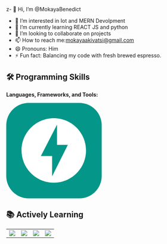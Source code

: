 z- 👋 Hi, I’m @MokayaBenedict
- 👀 I’m interested in Iot and MERN Devolpment 
- 🌱 I’m currently learning REACT JS and python
- 💞️ I’m looking to collaborate on projects
- 📫 How to reach me:mokayaakivatsi@gmail.com
- 😄 Pronouns: Him
- ⚡ Fun fact: Balancing my code with fresh brewed espresso.
## 🛠 Programming Skills  
**Languages, Frameworks, and Tools:**  

![Icon](data:image/svg+xml;base64,PHN2ZyB4bWxucz0iaHR0cDovL3d3dy53My5vcmcvMjAwMC9zdmciIHdpZHRoPSIyNTYiIGhlaWdodD0iMjU2IiB2aWV3Qm94PSIwIDAgMjU2IDI1NiI+PGcgZmlsbD0ibm9uZSI+PHJlY3Qgd2lkdGg9IjI1NiIgaGVpZ2h0PSIyNTYiIGZpbGw9IiMwNDk3ODkiIHJ4PSI2MCIvPjxwYXRoIGZpbGw9IiNmZmYiIGQ9Ik0xMjcuNSA0MUM3OS43NDMgNDEgNDEgNzkuNzQzIDQxIDEyNy41Uzc5Ljc0MyAyMTQgMTI3LjUgMjE0czg2LjUtMzguNzQzIDg2LjUtODYuNVMxNzUuMjU3IDQxIDEyNy41IDQxbS00LjUwNyAxNTUuODM5di01NC4yNThIOTIuODMxbDQzLjMzNi04NC40MnY1NC4yNThoMjkuMDM2eiIvPjwvZz48L3N2Zz4=)



## 📚 Actively Learning  

<table>
  <tr>
    <td><img src="https://img.shields.io/badge/-JavaScript-F7DF1E?style=flat&logo=javascript&logoColor=black"></td>
    <td><img src="https://img.shields.io/badge/-React-61DAFB?style=flat&logo=react&logoColor=black"></td>
    <td><img src="https://img.shields.io/badge/-C-A8B9CC?style=flat&logo=c&logoColor=white"></td>
    <td><img src="https://img.shields.io/badge/-Python-3776AB?style=flat&logo=python&logoColor=white"></td>
  </tr>
</table>
<!---
MokayaBenedict/MokayaBenedict is a ✨ special ✨ repository because its `README.md` (this file) appears on your GitHub profile.
You can click the Preview link to take a look at your changes.
--->
